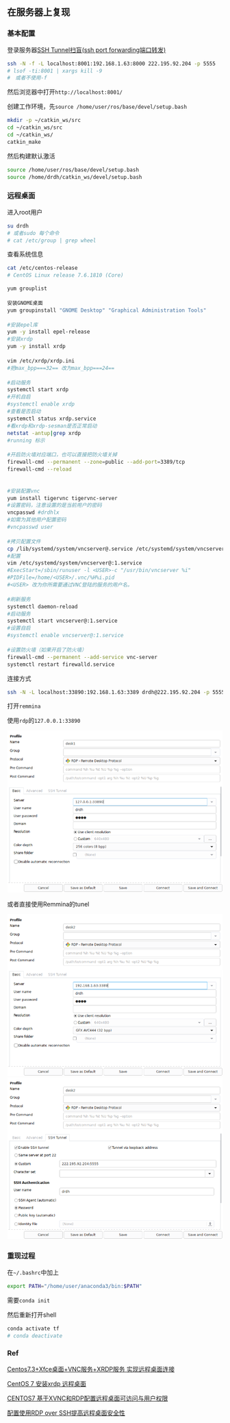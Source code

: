 ## 在服务器上复现

### 基本配置

登录服务器[SSH Tunnel扫盲(ssh port forwarding端口转发)](https://blog.51cto.com/sjitwant/1934069)

```bash
ssh -N -f -L localhost:8001:192.168.1.63:8000 222.195.92.204 -p 5555
# lsof -ti:8001 | xargs kill -9
#　或者不使用-f
```
然后浏览器中打开`http://localhost:8001/`

创建工作环境，先`source /home/user/ros/base/devel/setup.bash`

```bash
mkdir -p ~/catkin_ws/src
cd ~/catkin_ws/src
cd ~/catkin_ws/
catkin_make
```

然后构建默认激活

```bash
source /home/user/ros/base/devel/setup.bash
source /home/drdh/catkin_ws/devel/setup.bash
```

### 远程桌面

进入root用户

```bash
su drdh
# 或者sudo 每个命令
# cat /etc/group | grep wheel
```

查看系统信息

```bash
cat /etc/centos-release
# CentOS Linux release 7.6.1810 (Core)
```



```bash
yum grouplist

安装GNOME桌面
yum groupinstall "GNOME Desktop" "Graphical Administration Tools"

#安装epel库
yum -y install epel-release
#安装xrdp
yum -y install xrdp

vim /etc/xrdp/xrdp.ini
#把max_bpp===32== 改为max_bpp===24==

#启动服务
systemctl start xrdp
#开机自启
#systemctl enable xrdp
#查看是否启动
systemctl status xrdp.service
#看xrdp和xrdp-sesman是否正常启动
netstat -antup|grep xrdp
#running 标示

#开启防火墙对应端口，也可以直接把防火墙关掉
firewall-cmd --permanent --zone=public --add-port=3389/tcp
firewall-cmd --reload


#安装配置vnc
yum install tigervnc tigervnc-server
#设置密码，注意设置的是当前用户的密码
vncpasswd #drdhlx
#如需为其他用户配置密码
#vncpasswd user

#拷贝配置文件
cp /lib/systemd/system/vncserver@.service /etc/systemd/system/vncserver@:1.service
#配置
vim /etc/systemd/system/vncserver@:1.service
#ExecStart=/sbin/runuser -l <USER>-c "/usr/bin/vncserver %i"
#PIDFile=/home/<USER>/.vnc/%H%i.pid
#<USER> 改为你所需要通过VNC登陆的服务的用户名。

#刷新服务
systemctl daemon-reload
#启动服务
systemctl start vncserver@:1.service
#设置自启
#systemctl enable vncserver@:1.service

#设置防火墙（如果开启了防火墙）
firewall-cmd --permanent --add-service vnc-server
systemctl restart firewalld.service
```

连接方式

```bash
ssh -N -L localhost:33890:192.168.1.63:3389 drdh@222.195.92.204 -p 5555
```

打开`remmina`

使用`rdp`的`127.0.0.1:33890`

<img src="Recurrence-on-Server.assets/1553086643474.png" style="zoom:70%">

或者直接使用Remmina的tunel

<img src="Recurrence-on-Server.assets/1553086721725.png" style="zoom:70%">

<img src="Recurrence-on-Server.assets/1553086741830.png" style="zoom:70%">



### 重现过程

在`~/.bashrc`中加上

```bash
export PATH="/home/user/anaconda3/bin:$PATH"
```

需要`conda init`

然后重新打开shell

```bash
conda activate tf 
# conda deactivate 
```









### Ref

[Centos7.3+Xfce桌面+VNC服务+XRDP服务 实现远程桌面连接](https://blog.51cto.com/13528032/2120925)

[CentOS 7 安装xrdp 远程桌面](https://my.oschina.net/u/3367404/blog/1920868)

[CENTOS7 基于XVNC和RDP配置远程桌面可访问与用户权限](https://www.nzwang-lab.net/2018/07/24/REMOTE-DESTOP-CENTOS7/)

[配置使用RDP over SSH提高远程桌面安全性](https://ngx.hk/2017/04/25/%E9%85%8D%E7%BD%AE%E4%BD%BF%E7%94%A8rdp-over-ssh%E6%8F%90%E9%AB%98%E8%BF%9C%E7%A8%8B%E6%A1%8C%E9%9D%A2%E5%AE%89%E5%85%A8%E6%80%A7.html)






